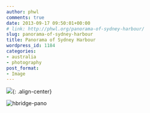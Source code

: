 ```yaml
---
author: phwl
comments: true
date: 2013-09-17 09:50:01+00:00
# link: http://phwl.org/panorama-of-sydney-harbour/
slug: panorama-of-sydney-harbour
title: Panorama of Sydney Harbour
wordpress_id: 1184
categories:
- australia
- photography
post_format:
- Image
---
```


![](/assets/images/2013/09/hbridge-pano24092013-lores-1024x300.jpg){: .align-center}

<!-- more -->

![hbridge-pano](/assets/images/2013/09/hbridge-pano-1024x382.jpg)
